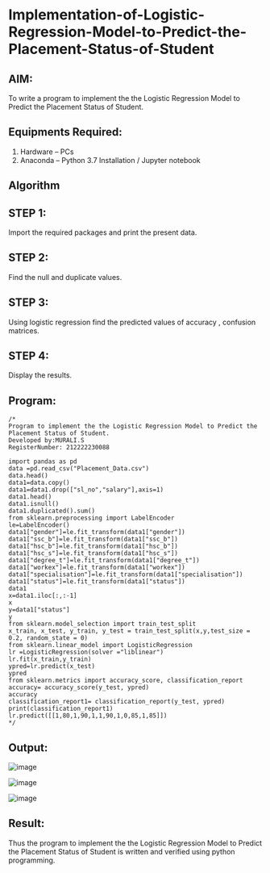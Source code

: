 # Implementation-of-Logistic-Regression-Model-to-Predict-the-Placement-Status-of-Student

## AIM:
To write a program to implement the the Logistic Regression Model to Predict the Placement Status of Student.

## Equipments Required:
1. Hardware – PCs
2. Anaconda – Python 3.7 Installation / Jupyter notebook

## Algorithm
## STEP 1:
Import the required packages and print the present data.
## STEP 2:
Find the null and duplicate values.
## STEP 3:
Using logistic regression find the predicted values of accuracy , confusion matrices.
## STEP 4:
Display the results.

## Program:
```
/*
Program to implement the the Logistic Regression Model to Predict the Placement Status of Student.
Developed by:MURALI.S
RegisterNumber: 212222230088

import pandas as pd
data =pd.read_csv("Placement_Data.csv")
data.head()
data1=data.copy()
data1=data1.drop(["sl_no","salary"],axis=1)
data1.head()
data1.isnull()
data1.duplicated().sum()
from sklearn.preprocessing import LabelEncoder
le=LabelEncoder()
data1["gender"]=le.fit_transform(data1["gender"])
data1["ssc_b"]=le.fit_transform(data1["ssc_b"])
data1["hsc_b"]=le.fit_transform(data1["hsc_b"])
data1["hsc_s"]=le.fit_transform(data1["hsc_s"])
data1["degree_t"]=le.fit_transform(data1["degree_t"])
data1["workex"]=le.fit_transform(data1["workex"])
data1["specialisation"]=le.fit_transform(data1["specialisation"])
data1["status"]=le.fit_transform(data1["status"])
data1
x=data1.iloc[:,:-1]
x
y=data1["status"]
y
from sklearn.model_selection import train_test_split
x_train, x_test, y_train, y_test = train_test_split(x,y,test_size = 0.2, random_state = 0)
from sklearn.linear_model import LogisticRegression
lr =LogisticRegression(solver ="liblinear")
lr.fit(x_train,y_train)
ypred=lr.predict(x_test)
ypred
from sklearn.metrics import accuracy_score, classification_report
accuracy= accuracy_score(y_test, ypred)
accuracy
classification_report1= classification_report(y_test, ypred)
print(classification_report1)
lr.predict([[1,80,1,90,1,1,90,1,0,85,1,85]])
*/
```

## Output:

![image](https://github.com/user-attachments/assets/0b61ac5e-f296-48f8-b041-a37960c530e7)

![image](https://github.com/user-attachments/assets/f67e186d-bc26-4d3e-85de-85715f7ca0a5)

![image](https://github.com/user-attachments/assets/ab47b304-9703-4fe1-a013-829012a800fb)

## Result:
Thus the program to implement the the Logistic Regression Model to Predict the Placement Status of Student is written and verified using python programming.
